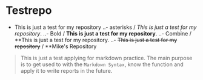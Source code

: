 # Testrepo
- This is just a test for my repository
..- asterisks / *This is just a test for my repository*.
..- Bold / **This is just a test for my repository**.
..- Combine / **This is just a test for my repository.
..- ~~This is just a test for my repository~~ / **Mike's Repository
> This is just a test applying for markdown practice. The main purpose is to get used to with the `Markdown Syntax`, know the function and apply it to write reports in the future.

